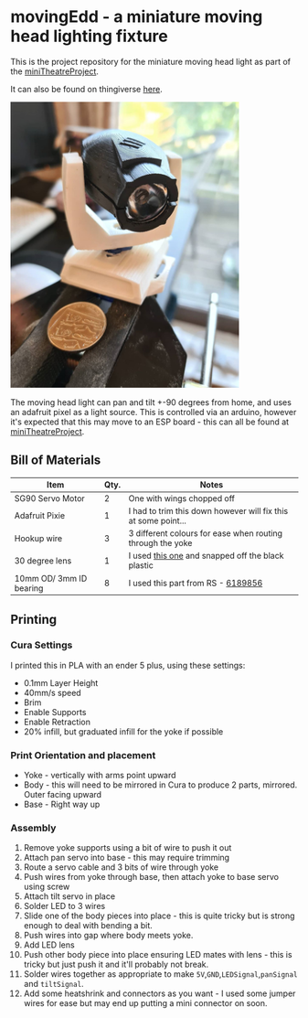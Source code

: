 # movingEdd - a miniature moving head lighting fixture

This is the project repository for the miniature moving head light as part of the [miniTheatreProject](https://github.com/cooke001/miniTheatreProject).

It can also be found on thingiverse [here](https://www.thingiverse.com/thing:4511441).

<img src="moverFull.jpeg" width="400" >

The moving head light can pan and tilt +-90 degrees from home, and uses an adafruit pixel as a light source.
This is controlled via an arduino, however it's expected that this may move to an ESP board - this can all be found at [miniTheatreProject](https://github.com/cooke001/miniTheatreProject).

## Bill of Materials

|Item|Qty.|Notes|
|---|---|---|
|SG90 Servo Motor|2|One with wings chopped off|
|Adafruit Pixie|1|I had to trim this down however will fix this at some point...|
|Hookup wire|3|3 different colours for ease when routing through the yoke|
|30 degree lens|1|I used [this one](https://www.ebay.co.uk/itm/10pcs-30-degree-led-Lens-for-1W-3W-5W-Hight-Power-LED-with-Holder-FOHGUK/193228555050?hash=item2cfd51c32a:g:HGMAAOSwmUdUXbOJ) and snapped off the black plastic|
|10mm OD/ 3mm ID bearing|8|I used this part from RS - [6189856](https://uk.rs-online.com/web/p/ball-bearings/6189856/)|

## Printing
### Cura Settings
I printed this in PLA with an ender 5 plus, using these settings:
* 0.1mm Layer Height
* 40mm/s speed
* Brim
* Enable Supports
* Enable Retraction
* 20% infill, but graduated infill for the yoke if possible

### Print Orientation and placement
* Yoke - vertically with arms point upward
* Body - this will need to be mirrored in Cura to produce 2 parts, mirrored. Outer facing upward
* Base - Right way up

### Assembly
1. Remove yoke supports using a bit of wire to push it out
2. Attach pan servo into base - this may require trimming
3. Route a servo cable and 3 bits of wire through yoke
4. Push wires from yoke through base, then attach yoke to base servo using screw
5. Attach tilt servo in place
6. Solder LED to 3 wires
7. Slide one of the body pieces into place - this is quite tricky but is strong enough to deal with bending a bit.
8. Push wires into gap where body meets yoke.
9. Add LED lens
10. Push other body piece into place ensuring LED mates with lens - this is tricky but just push it and it'll probably not break.
11. Solder wires together as appropriate to make `5V`,`GND`,`LEDSignal`,`panSignal` and `tiltSignal`.
12. Add some heatshrink and connectors as you want - I used some jumper wires for ease but may end up putting a mini connector on soon.
